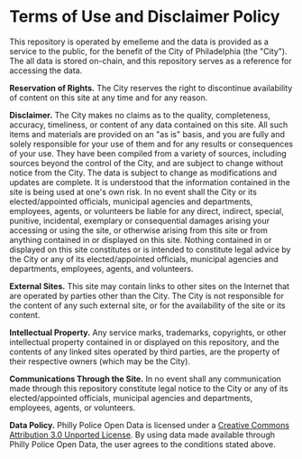 # Terms of Use and Disclaimer Policy

This repository is operated by emelleme and the data is provided as a service to the public, for the benefit of the City of Philadelphia (the "City"). The all data is stored on-chain, and this repository serves as a reference for accessing the data.

**Reservation of Rights.** The City reserves the right to discontinue availability of content on this site at any time and for any reason.

**Disclaimer.** The City makes no claims as to the quality, completeness, accuracy, timeliness, or content of any data contained on this site. All such items and materials are provided on an "as is" basis, and you are fully and solely responsible for your use of them and for any results or consequences of your use. They have been compiled from a variety of sources, including sources beyond the control of the City, and are subject to change without notice from the City. The data is subject to change as modifications and updates are complete. It is understood that the information contained in the site is being used at one's own risk. In no event shall the City or its elected/appointed officials, municipal agencies and departments, employees, agents, or volunteers be liable for any direct, indirect, special, punitive, incidental, exemplary or consequential damages arising your accessing or using the site, or otherwise arising from this site or from anything contained in or displayed on this site. Nothing contained in or displayed on this site constitutes or is intended to constitute legal advice by the City or any of its elected/appointed officials, municipal agencies and departments, employees, agents, and volunteers.

**External Sites.** This site may contain links to other sites on the Internet that are operated by parties other than the City. The City is not responsible for the content of any such external site, or for the availability of the site or its content.

**Intellectual Property.** Any service marks, trademarks, copyrights, or other intellectual property contained in or displayed on this repository, and the contents of any linked sites operated by third parties, are the property of their respective owners (which may be the City).

**Communications Through the Site.** In no event shall any communication made through this repository constitute legal notice to the City or any of its elected/appointed officials, municipal agencies and departments, employees, agents, or volunteers.

**Data Policy.** Philly Police Open Data is licensed under a  [Creative Commons Attribution 3.0 Unported License](http://creativecommons.org/licenses/by/3.0/). By using data made available through Philly Police Open Data, the user agrees to the conditions stated above.

